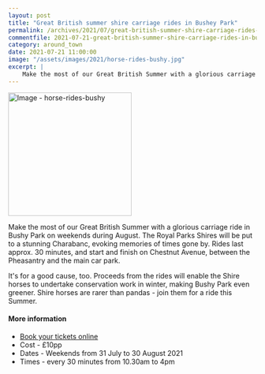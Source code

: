 ```yaml
---
layout: post
title: "Great British summer shire carriage rides in Bushey Park"
permalink: /archives/2021/07/great-british-summer-shire-carriage-rides-in-bushey-park.html
commentfile: 2021-07-21-great-british-summer-shire-carriage-rides-in-bushey-park
category: around_town
date: 2021-07-21 11:00:00
image: "/assets/images/2021/horse-rides-bushy.jpg"
excerpt: |
    Make the most of our Great British Summer with a glorious carriage ride in Bushy Park on weekends during August. The Royal Parks Shires will be put to a stunning Charabanc, evoking memories of times gone by.
---
```

<a href="/assets/images/2021/horse-rides-bushy.jpg" title="Click for a larger image"><img src="/assets/images/2021/horse-rides-bushy-thumb.jpg" width="250" alt="Image - horse-rides-bushy"  class="photo right"/></a>

Make the most of our Great British Summer with a glorious carriage ride in Bushy Park on weekends during August. The Royal Parks Shires will be put to a stunning Charabanc, evoking memories of times gone by.  Rides last approx. 30 minutes, and start and finish on Chestnut Avenue, between the Pheasantry and the main car park.

It's for a good cause, too.  Proceeds from the rides will enable the Shire horses to undertake conservation work in winter, making Bushy Park even greener.  Shire horses are rarer than pandas - join them for a ride this Summer.

#### More information

- [Book your tickets online](https://www.seetickets.com/tour/great-british-summer-carriage-rides)
- Cost - &pound;10pp
- Dates - Weekends from 31 July to 30 August 2021
- Times - every 30 minutes from 10.30am to 4pm
